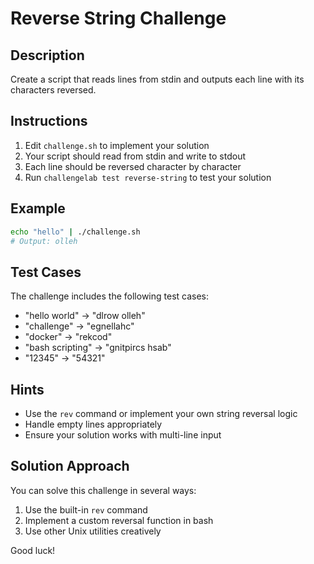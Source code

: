 # Reverse String Challenge

## Description
Create a script that reads lines from stdin and outputs each line with its characters reversed.

## Instructions
1. Edit `challenge.sh` to implement your solution
2. Your script should read from stdin and write to stdout
3. Each line should be reversed character by character
4. Run `challengelab test reverse-string` to test your solution

## Example
```bash
echo "hello" | ./challenge.sh
# Output: olleh
```

## Test Cases
The challenge includes the following test cases:
- "hello world" → "dlrow olleh"
- "challenge" → "egnellahc"
- "docker" → "rekcod"
- "bash scripting" → "gnitpircs hsab"
- "12345" → "54321"

## Hints
- Use the `rev` command or implement your own string reversal logic
- Handle empty lines appropriately
- Ensure your solution works with multi-line input

## Solution Approach
You can solve this challenge in several ways:
1. Use the built-in `rev` command
2. Implement a custom reversal function in bash
3. Use other Unix utilities creatively

Good luck!
